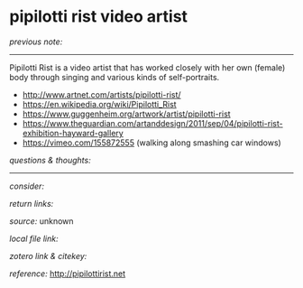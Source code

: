 # pipilotti rist video artist

_previous note:_ 

---

Pipilotti Rist is a video artist that has worked closely with her own (female) body through singing and various kinds of self-portraits.

- <http://www.artnet.com/artists/pipilotti-rist/>
- <https://en.wikipedia.org/wiki/Pipilotti_Rist>
- <https://www.guggenheim.org/artwork/artist/pipilotti-rist>
- <https://www.theguardian.com/artanddesign/2011/sep/04/pipilotti-rist-exhibition-hayward-gallery>
- <https://vimeo.com/155872555> (walking along smashing car windows)


_questions & thoughts:_



--- 

_consider:_ 




_return links:_ 

_source:_ unknown        

_local file link:_    

_zotero link & citekey:_   

_reference:_ <http://pipilottirist.net>


